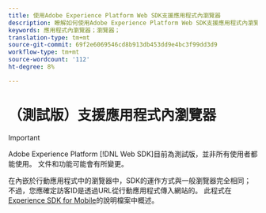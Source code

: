 ```yaml
---
title: 使用Adobe Experience Platform Web SDK支援應用程式內瀏覽器
description: 瞭解如何使用Adobe Experience Platform Web SDK支援應用程式內瀏覽器。
keywords: 應用程式內瀏覽器；瀏覽器；
translation-type: tm+mt
source-git-commit: 69f2e6069546cd8b913db453dd9e4bc3f99dd3d9
workflow-type: tm+mt
source-wordcount: '112'
ht-degree: 8%

---
```



# （測試版）支援應用程式內瀏覽器

>[!IMPORTANT]
>
>Adobe Experience Platform [!DNL Web SDK]目前為測試版，並非所有使用者都能使用。 文件和功能可能會有所變更。

在內嵌於行動應用程式中的瀏覽器中，SDK的運作方式與一般瀏覽器完全相同；不過，您應確定訪客ID是透過URL從行動應用程式傳入網站的。 此程式在[Experience SDK for Mobile](https://docs.adobe.com/content/help/en/mobile-services/ios/sdk-reference-ios/hybrid-app.html)的說明檔案中概述。
